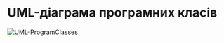# UML-діаграма програмних класів


![UML-ProgramClasses](https://user-images.githubusercontent.com/79920734/199615754-0d2057f4-b551-443b-b652-c84d7035c689.jpg)
